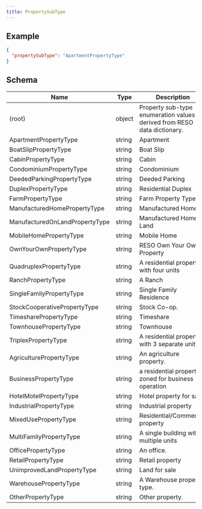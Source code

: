 ```yaml
---
title: PropertySubType
---
```

## Example



```json
{
  "propertySubType": "ApartmentPropertyType"
}
```

## Schema

| Name | Type | Description |
|---|---|---|
| (root) | object | Property sub-type enumeration values derived from RESO data dictionary. |
| ApartmentPropertyType | string | Apartment |
| BoatSlipPropertyType | string | Boat Slip |
| CabinPropertyType | string | Cabin |
| CondominiumPropertyType | string | Condominium |
| DeededParkingPropertyType | string | Deeded Parking |
| DuplexPropertyType | string | Residential Duplex |
| FarmPropertyType | string | Farm Property Type |
| ManufacturedHomePropertyType | string | Manufactured Home |
| ManufacturedOnLandPropertyType | string | Manufactured Home + Land |
| MobileHomePropertyType | string | Mobile Home |
| OwnYourOwnPropertyType | string | RESO Own Your Own Property |
| QuadruplexPropertyType | string | A residential property with four units |
| RanchPropertyType | string | A Ranch |
| SingleFamilyPropertyType | string | Single Family Residence |
| StockCooperativePropertyType | string | Stock Co-op. |
| TimesharePropertyType | string | Timeshare |
| TownhousePropertyType | string | Townhouse |
| TriplexPropertyType | string | A residential property with 3 separate units |
| AgriculturePropertyType | string | An agriculture property. |
| BusinessPropertyType | string | a residential property zoned for business operation |
| HotelMotelPropertyType | string | Hotel property for sale. |
| IndustrialPropertyType | string | Industrial property |
| MixedUsePropertyType | string | Residential/Commercial property |
| MultiFamilyPropertyType | string | A single building with multiple units |
| OfficePropertyType | string | An office. |
| RetailPropertyType | string | Retail property |
| UnimprovedLandPropertyType | string | Land for sale |
| WarehousePropertyType | string | A Warehouse property type. |
| OtherPropertyType | string | Other property. |


